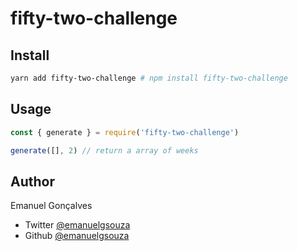 # fifty-two-challenge

## Install

```sh
yarn add fifty-two-challenge # npm install fifty-two-challenge
```

## Usage

```js
const { generate } = require('fifty-two-challenge')

generate([], 2) // return a array of weeks
```

## Author

Emanuel Gonçalves
* Twitter [@emanuelgsouza](https://twitter.com/emanuelgsouza)
* Github [@emanuelgsouza](https://github.com/emanuelgsouza)